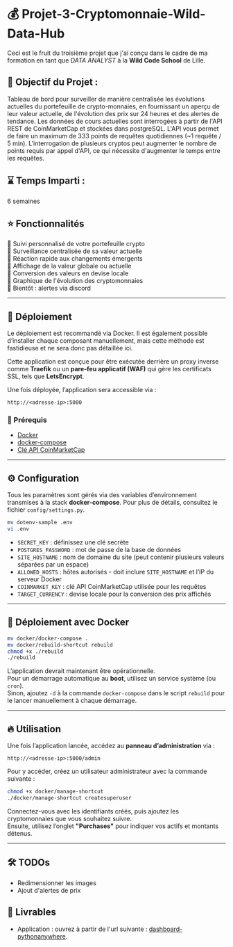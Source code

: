 # 💰 Projet-3-Cryptomonnaie-Wild-Data-Hub

Ceci est le fruit du troisième projet que j'ai conçu dans le cadre de ma formation en tant que _DATA ANALYST_ à la **Wild Code School** de Lille.

## 🎯 Objectif du Projet :

Tableau de bord pour surveiller de manière centralisée les évolutions actuelles du portefeuille de crypto-monnaies, en fournissant un aperçu de leur valeur actuelle, de l'évolution des prix sur 24 heures et des alertes de tendance.
Les données de cours actuelles sont interrogées à partir de l'API REST de CoinMarketCap et stockées dans postgreSQL. L'API vous permet de faire
un maximum de 333 points de requêtes quotidiennes (~1 requête / 5 min). L'interrogation de plusieurs cryptos peut augmenter le
nombre de points requis par appel d'API, ce qui nécessite d'augmenter le temps entre les requêtes.

## ⌛ Temps Imparti : 
6 semaines


## ⭐ Fonctionnalités

💸 Suivi personnalisé de votre portefeuille crypto  
💸 Surveillance centralisée de sa valeur actuelle  
💸 Réaction rapide aux changements émergents  
💸 Affichage de la valeur globale ou actuelle  
💸 Conversion des valeurs en devise locale  
💸 Graphique de l'évolution des cryptomonnaies  
💸 Bientôt : alertes via discord 

---

## 👾 Déploiement

Le déploiement est recommandé via Docker. Il est également possible d’installer chaque composant manuellement, mais cette méthode est fastidieuse et ne sera donc pas détaillée ici.

Cette application est conçue pour être exécutée derrière un proxy inverse comme **Traefik** ou un **pare-feu applicatif (WAF)** qui gère les certificats SSL, tels que **LetsEncrypt**.

Une fois déployée, l’application sera accessible via :

```
http://<adresse-ip>:5000
```

### 📌 Prérequis

- [Docker](https://docs.docker.com/get-docker/)  
- [docker-compose](https://docs.docker.com/compose/install/)  
- [Clé API CoinMarketCap](https://coinmarketcap.com/api/)

---

## ⚙️ Configuration

Tous les paramètres sont gérés via des variables d’environnement transmises à la stack **docker-compose**. Pour plus de détails, consultez le fichier `config/settings.py`.

```bash
mv dotenv-sample .env
vi .env
```

- `SECRET_KEY` : définissez une clé secrète  
- `POSTGRES_PASSWORD` : mot de passe de la base de données  
- `SITE_HOSTNAME` : nom de domaine du site (peut contenir plusieurs valeurs séparées par un espace)  
- `ALLOWED_HOSTS` : hôtes autorisés - doit inclure `SITE_HOSTNAME` et l’IP du serveur Docker  
- `COINMARKET_KEY` : clé API CoinMarketCap utilisée pour les requêtes  
- `TARGET_CURRENCY` : devise locale pour la conversion des prix affichés  

---

## 🚀 Déploiement avec Docker

```bash
mv docker/docker-compose .
mv docker/rebuild-shortcut rebuild
chmod +x ./rebuild
./rebuild
```

L’application devrait maintenant être opérationnelle.  
Pour un démarrage automatique au **boot**, utilisez un service système (ou `cron`).  
Sinon, ajoutez `-d` à la commande `docker-compose` dans le script `rebuild` pour le lancer manuellement à chaque démarrage.

---

## 🔥 Utilisation

Une fois l’application lancée, accédez au **panneau d’administration** via :  

```
http://<adresse-ip>:5000/admin
```

Pour y accéder, créez un utilisateur administrateur avec la commande suivante :  

```bash
chmod +x docker/manage-shortcut
./docker/manage-shortcut createsuperuser
```

Connectez-vous avec les identifiants créés, puis ajoutez les cryptomonnaies que vous souhaitez suivre.  
Ensuite, utilisez l’onglet **"Purchases"** pour indiquer vos actifs et montants détenus.

---

## 🛠️ TODOs

- Redimensionner les images  
- Ajout d'alertes de prix

## 📎 Livrables

* Application : ouvrez à partir de l'url suivante : [dashboard-pythonanywhere](https://projet-2-group-moving-frame-systeme-de-recommandation-de-films.streamlit.app/). 
